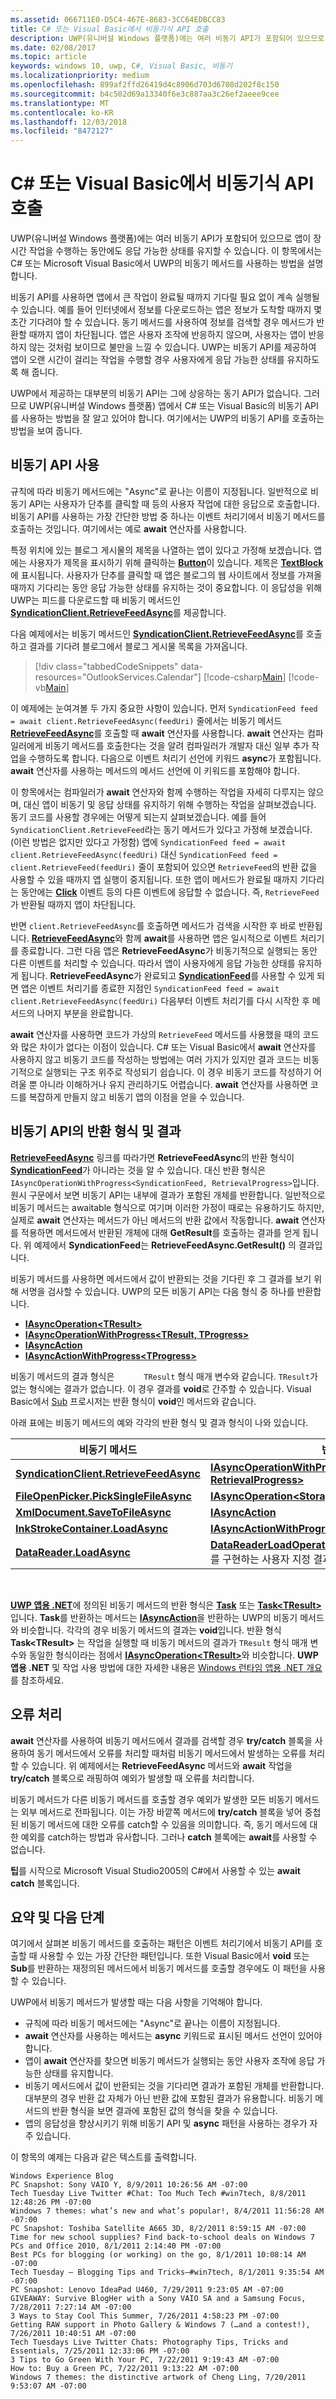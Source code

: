 ```yaml
---
ms.assetid: 066711E0-D5C4-467E-8683-3CC64EDBCC83
title: C# 또는 Visual Basic에서 비동기식 API 호출
description: UWP(유니버설 Windows 플랫폼)에는 여러 비동기 API가 포함되어 있으므로 앱이 장시간 작업을 수행하는 동안에도 응답 가능한 상태를 유지할 수 있습니다.
ms.date: 02/08/2017
ms.topic: article
keywords: windows 10, uwp, C#, Visual Basic, 비동기
ms.localizationpriority: medium
ms.openlocfilehash: 899af2ffd26419d4c8906d703d6708d202f8c150
ms.sourcegitcommit: b4c502d69a13340f6e3c887aa3c26ef2aeee9cee
ms.translationtype: MT
ms.contentlocale: ko-KR
ms.lasthandoff: 12/03/2018
ms.locfileid: "8472127"
---
```

# <a name="call-asynchronous-apis-in-c-or-visual-basic"></a>C# 또는 Visual Basic에서 비동기식 API 호출



UWP(유니버설 Windows 플랫폼)에는 여러 비동기 API가 포함되어 있으므로 앱이 장시간 작업을 수행하는 동안에도 응답 가능한 상태를 유지할 수 있습니다. 이 항목에서는 C# 또는 Microsoft Visual Basic에서 UWP의 비동기 메서드를 사용하는 방법을 설명합니다.

비동기 API를 사용하면 앱에서 큰 작업이 완료될 때까지 기다릴 필요 없이 계속 실행될 수 있습니다. 예를 들어 인터넷에서 정보를 다운로드하는 앱은 정보가 도착할 때까지 몇 초간 기다려야 할 수 있습니다. 동기 메서드를 사용하여 정보를 검색할 경우 메서드가 반환할 때까지 앱이 차단됩니다. 앱은 사용자 조작에 반응하지 않으며, 사용자는 앱이 반응하지 않는 것처럼 보이므로 불만을 느낄 수 있습니다. UWP는 비동기 API를 제공하여 앱이 오랜 시간이 걸리는 작업을 수행할 경우 사용자에게 응답 가능한 상태를 유지하도록 해 줍니다.

UWP에서 제공하는 대부분의 비동기 API는 그에 상응하는 동기 API가 없습니다. 그러므로 UWP(유니버설 Windows 플랫폼) 앱에서 C# 또는 Visual Basic의 비동기 API를 사용하는 방법을 잘 알고 있어야 합니다. 여기에서는 UWP의 비동기 API를 호출하는 방법을 보여 줍니다.

## <a name="using-asynchronous-apis"></a>비동기 API 사용


규칙에 따라 비동기 메서드에는 "Async"로 끝나는 이름이 지정됩니다. 일반적으로 비동기 API는 사용자가 단추를 클릭할 때 등의 사용자 작업에 대한 응답으로 호출합니다. 비동기 API를 사용하는 가장 간단한 방법 중 하나는 이벤트 처리기에서 비동기 메서드를 호출하는 것입니다. 여기에서는 예로 **await** 연산자를 사용합니다.

특정 위치에 있는 블로그 게시물의 제목을 나열하는 앱이 있다고 가정해 보겠습니다. 앱에는 사용자가 제목을 표시하기 위해 클릭하는 [**Button**](https://msdn.microsoft.com/library/windows/apps/BR209265)이 있습니다. 제목은 [**TextBlock**](https://msdn.microsoft.com/library/windows/apps/BR209652)에 표시됩니다. 사용자가 단추를 클릭할 때 앱은 블로그의 웹 사이트에서 정보를 가져올 때까지 기다리는 동안 응답 가능한 상태를 유지하는 것이 중요합니다. 이 응답성을 위해 UWP는 피드를 다운로드할 때 비동기 메서드인 [**SyndicationClient.RetrieveFeedAsync**](https://msdn.microsoft.com/library/windows/apps/BR243460)를 제공합니다.

다음 예제에서는 비동기 메서드인 [**SyndicationClient.RetrieveFeedAsync**](https://msdn.microsoft.com/library/windows/apps/BR243460)를 호출하고 결과를 기다려 블로그에서 블로그 게시물 목록을 가져옵니다.

> [!div class="tabbedCodeSnippets" data-resources="OutlookServices.Calendar"]
[!code-csharp[Main](./AsyncSnippets/csharp/MainPage.xaml.cs#SnippetDownloadRSS)]
[!code-vb[Main](./AsyncSnippets/vbnet/MainPage.xaml.vb#SnippetDownloadRSS)]

이 예제에는 눈여겨볼 두 가지 중요한 사항이 있습니다. 먼저 `SyndicationFeed feed = await client.RetrieveFeedAsync(feedUri)` 줄에서는 비동기 메서드 [**RetrieveFeedAsync**](https://msdn.microsoft.com/library/windows/apps/BR243460)를 호출할 때 **await** 연산자를 사용합니다. **await** 연산자는 컴파일러에게 비동기 메서드를 호출한다는 것을 알려 컴파일러가 개발자 대신 일부 추가 작업을 수행하도록 합니다. 다음으로 이벤트 처리기 선언에 키워드 **async**가 포함됩니다. **await** 연산자를 사용하는 메서드의 메서드 선언에 이 키워드를 포함해야 합니다.

이 항목에서는 컴파일러가 **await** 연산자와 함께 수행하는 작업을 자세히 다루지는 않으며, 대신 앱이 비동기 및 응답 상태를 유지하기 위해 수행하는 작업을 살펴보겠습니다. 동기 코드를 사용할 경우에는 어떻게 되는지 살펴보겠습니다. 예를 들어 `SyndicationClient.RetrieveFeed`라는 동기 메서드가 있다고 가정해 보겠습니다. (이런 방법은 없지만 있다고 가정함) 앱에 `SyndicationFeed feed = await client.RetrieveFeedAsync(feedUri)` 대신 `SyndicationFeed feed = client.RetrieveFeed(feedUri)` 줄이 포함되어 있으면 `RetrieveFeed`의 반환 값을 사용할 수 있을 때까지 앱 실행이 중지됩니다. 또한 앱이 메서드가 완료될 때까지 기다리는 동안에는 [**Click**](https://msdn.microsoft.com/library/windows/apps/BR227737) 이벤트 등의 다른 이벤트에 응답할 수 없습니다. 즉, `RetrieveFeed`가 반환될 때까지 앱이 차단됩니다.

반면 `client.RetrieveFeedAsync`를 호출하면 메서드가 검색을 시작한 후 바로 반환됩니다. [**RetrieveFeedAsync**](https://msdn.microsoft.com/library/windows/apps/BR243460)와 함께 **await**를 사용하면 앱은 일시적으로 이벤트 처리기를 종료합니다. 그런 다음 앱은 **RetrieveFeedAsync**가 비동기적으로 실행되는 동안 다른 이벤트를 처리할 수 있습니다. 따라서 앱이 사용자에게 응답 가능한 상태를 유지하게 됩니다. **RetrieveFeedAsync**가 완료되고 [**SyndicationFeed**](https://msdn.microsoft.com/library/windows/apps/BR243485)를 사용할 수 있게 되면 앱은 이벤트 처리기를 종료한 지점인 `SyndicationFeed feed = await client.RetrieveFeedAsync(feedUri)` 다음부터 이벤트 처리기를 다시 시작한 후 메서드의 나머지 부분을 완료합니다.

**await** 연산자를 사용하면 코드가 가상의 `RetrieveFeed` 메서드를 사용했을 때의 코드와 많은 차이가 없다는 이점이 있습니다. C# 또는 Visual Basic에서 **await** 연산자를 사용하지 않고 비동기 코드를 작성하는 방법에는 여러 가지가 있지만 결과 코드는 비동기적으로 실행되는 구조 위주로 작성되기 쉽습니다. 이 경우 비동기 코드를 작성하기 어려울 뿐 아니라 이해하거나 유지 관리하기도 어렵습니다. **await** 연산자를 사용하면 코드를 복잡하게 만들지 않고 비동기 앱의 이점을 얻을 수 있습니다.

## <a name="return-types-and-results-of-asynchronous-apis"></a>비동기 API의 반환 형식 및 결과


[**RetrieveFeedAsync**](https://msdn.microsoft.com/library/windows/apps/BR243460) 링크를 따라가면 **RetrieveFeedAsync**의 반환 형식이 [**SyndicationFeed**](https://msdn.microsoft.com/library/windows/apps/BR243485)가 아니라는 것을 알 수 있습니다. 대신 반환 형식은 `IAsyncOperationWithProgress<SyndicationFeed, RetrievalProgress>`입니다. 원시 구문에서 보면 비동기 API는 내부에 결과가 포함된 개체를 반환합니다. 일반적으로 비동기 메서드는 awaitable 형식으로 여기며 이러한 가정이 때로는 유용하기도 하지만, 실제로 **await** 연산자는 메서드가 아닌 메서드의 반환 값에서 작동합니다. **await** 연산자를 적용하면 메서드에서 반환된 개체에 대해 **GetResult**를 호출하는 결과를 얻게 됩니다. 위 예제에서 **SyndicationFeed**는 **RetrieveFeedAsync.GetResult()** 의 결과입니다.

비동기 메서드를 사용하면 메서드에서 값이 반환되는 것을 기다린 후 그 결과를 보기 위해 서명을 검사할 수 있습니다. UWP의 모든 비동기 API는 다음 형식 중 하나를 반환합니다.

-   [**IAsyncOperation&lt;TResult&gt;**](https://msdn.microsoft.com/library/windows/apps/BR206598)
-   [**IAsyncOperationWithProgress&lt;TResult, TProgress&gt;**](https://msdn.microsoft.com/library/windows/apps/BR206594)
-   [**IAsyncAction**](https://msdn.microsoft.com/library/windows/apps/windows.foundation.iasyncaction.aspx)
-   [**IAsyncActionWithProgress&lt;TProgress&gt;**](https://msdn.microsoft.com/library/windows/apps/br206581.aspx)

비동기 메서드의 결과 형식은 `      TResult` 형식 매개 변수와 같습니다. `TResult`가 없는 형식에는 결과가 없습니다. 이 경우 결과를 **void**로 간주할 수 있습니다. Visual Basic에서 [Sub](https://msdn.microsoft.com/library/windows/apps/xaml/831f9wka.aspx) 프로시저는 반환 형식이 **void**인 메서드와 같습니다.

아래 표에는 비동기 메서드의 예와 각각의 반환 형식 및 결과 형식이 나와 있습니다.

| 비동기 메서드                                                                           | 반환 형식                                                                                                                                        | 결과 형식                                       |
|-----------------------------------------------------------------------------------------------|----------------------------------------------------------------------------------------------------------------------------------------------------|---------------------------------------------------|
| [**SyndicationClient.RetrieveFeedAsync**](https://msdn.microsoft.com/library/windows/apps/BR243460)     | [**IAsyncOperationWithProgress&lt;SyndicationFeed, RetrievalProgress&gt;**](https://msdn.microsoft.com/library/windows/apps/BR206594)                                 | [**SyndicationFeed**](https://msdn.microsoft.com/library/windows/apps/BR243485) |
| [**FileOpenPicker.PickSingleFileAsync**](https://msdn.microsoft.com/library/windows/apps/JJ635275) | [**IAsyncOperation&lt;StorageFile&gt;**](https://msdn.microsoft.com/library/windows/apps/BR206598)                                                                                | [**StorageFile**](https://msdn.microsoft.com/library/windows/apps/BR227171)          |
| [**XmlDocument.SaveToFileAsync**](https://msdn.microsoft.com/library/windows/apps/BR206284)                 | [**IAsyncAction**](https://msdn.microsoft.com/library/windows/apps/windows.foundation.iasyncaction.aspx)                                                                                                           | **void**                                          |
| [**InkStrokeContainer.LoadAsync**](https://msdn.microsoft.com/library/windows/apps/Hh701757)               | [**IAsyncActionWithProgress&lt;UInt64&gt;**](https://msdn.microsoft.com/library/windows/apps/br206581.aspx)                                                                   | **void**                                          |
| [**DataReader.LoadAsync**](https://msdn.microsoft.com/library/windows/apps/BR208135)                            | [**DataReaderLoadOperation**](https://msdn.microsoft.com/library/windows/apps/BR208120)(**IAsyncOperation&lt;UInt32&gt;** 를 구현하는 사용자 지정 결과 클래스) | [**UInt32**](https://msdn.microsoft.com/library/windows/apps/br206598.aspx)                     |

 

[**UWP 앱용 .NET**](https://msdn.microsoft.com/library/windows/apps/xaml/br230232.aspx)에 정의된 비동기 메서드의 반환 형식은 [**Task**](https://msdn.microsoft.com/library/windows/apps/xaml/system.threading.tasks.task.aspx) 또는 [**Task&lt;TResult&gt;**](https://msdn.microsoft.com/library/windows/apps/xaml/dd321424.aspx)입니다. **Task**를 반환하는 메서드는 [**IAsyncAction**](https://msdn.microsoft.com/library/windows/apps/windows.foundation.iasyncaction.aspx)을 반환하는 UWP의 비동기 메서드와 비슷합니다. 각각의 경우 비동기 메서드의 결과는 **void**입니다. 반환 형식 **Task&lt;TResult&gt;** 는 작업을 실행할 때 비동기 메서드의 결과가 `TResult` 형식 매개 변수와 동일한 형식이라는 점에서 [**IAsyncOperation&lt;TResult&gt;**](https://msdn.microsoft.com/library/windows/apps/BR206598)와 비슷합니다. **UWP 앱용 .NET** 및 작업 사용 방법에 대한 자세한 내용은 [Windows 런타임 앱용 .NET 개요](https://msdn.microsoft.com/library/windows/apps/xaml/br230302.aspx)를 참조하세요.

## <a name="handling-errors"></a>오류 처리


**await** 연산자를 사용하여 비동기 메서드에서 결과를 검색할 경우 **try/catch** 블록을 사용하여 동기 메서드에서 오류를 처리할 때처럼 비동기 메서드에서 발생하는 오류를 처리할 수 있습니다. 위 예제에서는 **RetrieveFeedAsync** 메서드와 **await** 작업을 **try/catch** 블록으로 래핑하여 예외가 발생할 때 오류를 처리합니다.

비동기 메서드가 다른 비동기 메서드를 호출할 경우 예외가 발생한 모든 비동기 메서드는 외부 메서드로 전파됩니다. 이는 가장 바깥쪽 메서드에 **try/catch** 블록을 넣어 중첩된 비동기 메서드에 대한 오류를 catch할 수 있음을 의미합니다. 즉, 동기 메서드에 대한 예외를 catch하는 방법과 유사합니다. 그러나 **catch** 블록에는 **await**를 사용할 수 없습니다.

**팁**를 시작으로 Microsoft Visual Studio2005의 C#에서 사용할 수 있는 **await** **catch** 블록입니다.

## <a name="summary-and-next-steps"></a>요약 및 다음 단계

여기에서 살펴본 비동기 메서드를 호출하는 패턴은 이벤트 처리기에서 비동기 API를 호출할 때 사용할 수 있는 가장 간단한 패턴입니다. 또한 Visual Basic에서 **void** 또는 **Sub**를 반환하는 재정의된 메서드에서 비동기 메서드를 호출할 경우에도 이 패턴을 사용할 수 있습니다.

UWP에서 비동기 메서드가 발생할 때는 다음 사항을 기억해야 합니다.

-   규칙에 따라 비동기 메서드에는 "Async"로 끝나는 이름이 지정됩니다.
-   **await** 연산자를 사용하는 메서드는 **async** 키워드로 표시된 메서드 선언이 있어야 합니다.
-   앱이 **await** 연산자를 찾으면 비동기 메서드가 실행되는 동안 사용자 조작에 응답 가능한 상태를 유지합니다.
-   비동기 메서드에서 값이 반환되는 것을 기다리면 결과가 포함된 개체를 반환합니다. 대부분의 경우 반환 값 자체가 아닌 반환 값에 포함된 결과가 유용합니다. 비동기 메서드의 반환 형식을 보면 결과에 포함된 값의 형식을 찾을 수 있습니다.
-   앱의 응답성을 향상시키기 위해 비동기 API 및 **async** 패턴을 사용하는 경우가 자주 있습니다.

이 항목의 예제는 다음과 같은 텍스트를 출력합니다.

``` syntax
Windows Experience Blog
PC Snapshot: Sony VAIO Y, 8/9/2011 10:26:56 AM -07:00
Tech Tuesday Live Twitter #Chat: Too Much Tech #win7tech, 8/8/2011 12:48:26 PM -07:00
Windows 7 themes: what’s new and what’s popular!, 8/4/2011 11:56:28 AM -07:00
PC Snapshot: Toshiba Satellite A665 3D, 8/2/2011 8:59:15 AM -07:00
Time for new school supplies? Find back-to-school deals on Windows 7 PCs and Office 2010, 8/1/2011 2:14:40 PM -07:00
Best PCs for blogging (or working) on the go, 8/1/2011 10:08:14 AM -07:00
Tech Tuesday – Blogging Tips and Tricks–#win7tech, 8/1/2011 9:35:54 AM -07:00
PC Snapshot: Lenovo IdeaPad U460, 7/29/2011 9:23:05 AM -07:00
GIVEAWAY: Survive BlogHer with a Sony VAIO SA and a Samsung Focus, 7/28/2011 7:27:14 AM -07:00
3 Ways to Stay Cool This Summer, 7/26/2011 4:58:23 PM -07:00
Getting RAW support in Photo Gallery & Windows 7 (…and a contest!), 7/26/2011 10:40:51 AM -07:00
Tech Tuesdays Live Twitter Chats: Photography Tips, Tricks and Essentials, 7/25/2011 12:33:06 PM -07:00
3 Tips to Go Green With Your PC, 7/22/2011 9:19:43 AM -07:00
How to: Buy a Green PC, 7/22/2011 9:13:22 AM -07:00
Windows 7 themes: the distinctive artwork of Cheng Ling, 7/20/2011 9:53:07 AM -07:00
```
